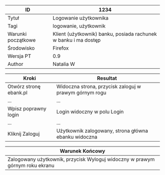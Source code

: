 | ID    | 1234 |
| ------|------|
| Tytuł | Logowanie użytkownika |
| Tagi  | logowanie, użytkownik |
| Warunki początkowe | Klient (użytkownik) banku, posiada rachunek w banku i ma dostęp|
| Środowisko | Firefox |
| Wersja PT | 0.9 |
| Author | Natalia W |

| Kroki | Resultat |
| ----- | -------- |
| Otwórz stronę ebank.pl | Widoczna strona, przycisk zaloguj w prawym górnym rogu |
| ... | ... |
| Wpisz poprawny login | Login widoczny w polu Login |
| ... | ... |
| Kliknij Zaloguj | Użytkownik zalogowany, strona główna ebanku widoczna |

| Warunek Końcowy |
| -- |
| Zalogowany użytkownik, przycisk Wyloguj widoczny w prawym górnym roku ekranu |
